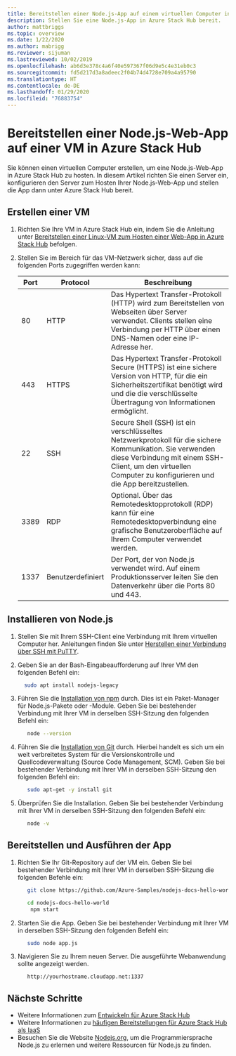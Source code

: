 ```yaml
---
title: Bereitstellen einer Node.js-App auf einem virtuellen Computer in Azure Stack Hub
description: Stellen Sie eine Node.js-App in Azure Stack Hub bereit.
author: mattbriggs
ms.topic: overview
ms.date: 1/22/2020
ms.author: mabrigg
ms.reviewer: sijuman
ms.lastreviewed: 10/02/2019
ms.openlocfilehash: ab6d3e378c4a6f40e597367f06d9e5c4e31eb0c3
ms.sourcegitcommit: fd5d217d3a8adeec2f04b74d4728e709a4a95790
ms.translationtype: HT
ms.contentlocale: de-DE
ms.lasthandoff: 01/29/2020
ms.locfileid: "76883754"
---
```

# <a name="deploy-a-nodejs-web-app-to-a-vm-in-azure-stack-hub"></a>Bereitstellen einer Node.js-Web-App auf einer VM in Azure Stack Hub

Sie können einen virtuellen Computer erstellen, um eine Node.js-Web-App in Azure Stack Hub zu hosten. In diesem Artikel richten Sie einen Server ein, konfigurieren den Server zum Hosten Ihrer Node.js-Web-App und stellen die App dann unter Azure Stack Hub bereit.

## <a name="create-a-vm"></a>Erstellen einer VM

1. Richten Sie Ihre VM in Azure Stack Hub ein, indem Sie die Anleitung unter [Bereitstellen einer Linux-VM zum Hosten einer Web-App in Azure Stack Hub](azure-stack-dev-start-howto-deploy-linux.md) befolgen.

2. Stellen Sie im Bereich für das VM-Netzwerk sicher, dass auf die folgenden Ports zugegriffen werden kann:

    | Port | Protocol | Beschreibung |
    | --- | --- | --- |
    | 80 | HTTP | Das Hypertext Transfer-Protokoll (HTTP) wird zum Bereitstellen von Webseiten über Server verwendet. Clients stellen eine Verbindung per HTTP über einen DNS-Namen oder eine IP-Adresse her. |
    | 443 | HTTPS | Das Hypertext Transfer-Protokoll Secure (HTTPS) ist eine sichere Version von HTTP, für die ein Sicherheitszertifikat benötigt wird und die die verschlüsselte Übertragung von Informationen ermöglicht. |
    | 22 | SSH | Secure Shell (SSH) ist ein verschlüsseltes Netzwerkprotokoll für die sichere Kommunikation. Sie verwenden diese Verbindung mit einem SSH-Client, um den virtuellen Computer zu konfigurieren und die App bereitzustellen. |
    | 3389 | RDP | Optional. Über das Remotedesktopprotokoll (RDP) kann für eine Remotedesktopverbindung eine grafische Benutzeroberfläche auf Ihrem Computer verwendet werden.   |
    | 1337 | Benutzerdefiniert | Der Port, der von Node.js verwendet wird. Auf einem Produktionsserver leiten Sie den Datenverkehr über die Ports 80 und 443. |

## <a name="install-node"></a>Installieren von Node.js

1. Stellen Sie mit Ihrem SSH-Client eine Verbindung mit Ihrem virtuellen Computer her. Anleitungen finden Sie unter [Herstellen einer Verbindung über SSH mit PuTTY](azure-stack-dev-start-howto-ssh-public-key.md#connect-with-ssh-by-using-putty).

1. Geben Sie an der Bash-Eingabeaufforderung auf Ihrer VM den folgenden Befehl ein:

    ```bash  
      sudo apt install nodejs-legacy
    ```

2. Führen Sie die [Installation von npm](https://www.npmjs.com/) durch. Dies ist ein Paket-Manager für Node.js-Pakete oder -Module. Geben Sie bei bestehender Verbindung mit Ihrer VM in derselben SSH-Sitzung den folgenden Befehl ein:

    ```bash  
       node --version
    ```

3. Führen Sie die [Installation von Git](https://git-scm.com) durch. Hierbei handelt es sich um ein weit verbreitetes System für die Versionskontrolle und Quellcodeverwaltung (Source Code Management, SCM). Geben Sie bei bestehender Verbindung mit Ihrer VM in derselben SSH-Sitzung den folgenden Befehl ein:

    ```bash  
       sudo apt-get -y install git
    ```

3. Überprüfen Sie die Installation. Geben Sie bei bestehender Verbindung mit Ihrer VM in derselben SSH-Sitzung den folgenden Befehl ein:

    ```bash  
       node -v
    ```

## <a name="deploy-and-run-the-app"></a>Bereitstellen und Ausführen der App

1. Richten Sie Ihr Git-Repository auf der VM ein. Geben Sie bei bestehender Verbindung mit Ihrer VM in derselben SSH-Sitzung die folgenden Befehle ein:

    ```bash  
       git clone https://github.com/Azure-Samples/nodejs-docs-hello-world.git
    
       cd nodejs-docs-hello-world
        npm start
    ```

2. Starten Sie die App. Geben Sie bei bestehender Verbindung mit Ihrer VM in derselben SSH-Sitzung den folgenden Befehl ein:

    ```bash  
       sudo node app.js
    ```

3. Navigieren Sie zu Ihrem neuen Server. Die ausgeführte Webanwendung sollte angezeigt werden.

    ```HTTP  
       http://yourhostname.cloudapp.net:1337
    ```

## <a name="next-steps"></a>Nächste Schritte

- Weitere Informationen zum [Entwickeln für Azure Stack Hub](azure-stack-dev-start.md)
- Weitere Informationen zu [häufigen Bereitstellungen für Azure Stack Hub als IaaS](azure-stack-dev-start-deploy-app.md)
- Besuchen Sie die Website [Nodejs.org](https://nodejs.org), um die Programmiersprache Node.js zu erlernen und weitere Ressourcen für Node.js zu finden.
